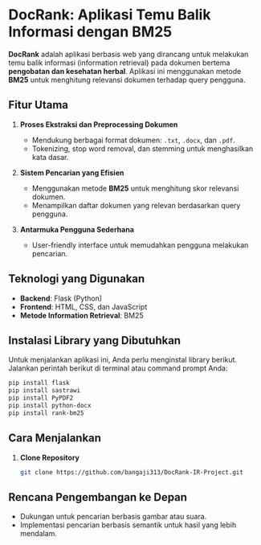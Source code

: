# DocRank: Aplikasi Temu Balik Informasi dengan BM25

**DocRank** adalah aplikasi berbasis web yang dirancang untuk melakukan temu balik informasi (information retrieval) pada dokumen bertema **pengobatan dan kesehatan herbal**. Aplikasi ini menggunakan metode **BM25** untuk menghitung relevansi dokumen terhadap query pengguna.

## Fitur Utama
1. **Proses Ekstraksi dan Preprocessing Dokumen**
   - Mendukung berbagai format dokumen: `.txt`, `.docx`, dan `.pdf`.
   - Tokenizing, stop word removal, dan stemming untuk menghasilkan kata dasar.

2. **Sistem Pencarian yang Efisien**
   - Menggunakan metode **BM25** untuk menghitung skor relevansi dokumen.
   - Menampilkan daftar dokumen yang relevan berdasarkan query pengguna.

3. **Antarmuka Pengguna Sederhana**
   - User-friendly interface untuk memudahkan pengguna melakukan pencarian.

## Teknologi yang Digunakan
- **Backend**: Flask (Python)
- **Frontend**: HTML, CSS, dan JavaScript
- **Metode Information Retrieval**: BM25

## Instalasi Library yang Dibutuhkan
Untuk menjalankan aplikasi ini, Anda perlu menginstal library berikut. Jalankan perintah berikut di terminal atau command prompt Anda:
```bash
pip install flask
pip install sastrawi
pip install PyPDF2
pip install python-docx
pip install rank-bm25
```

## Cara Menjalankan
1. **Clone Repository**
   ```bash
   git clone https://github.com/bangaji313/DocRank-IR-Project.git


## Rencana Pengembangan ke Depan
- Dukungan untuk pencarian berbasis gambar atau suara.
- Implementasi pencarian berbasis semantik untuk hasil yang lebih mendalam.
